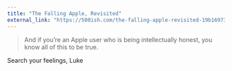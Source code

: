 ```yaml
---
title: "The Falling Apple, Revisited"
external_link: "https://500ish.com/the-falling-apple-revisited-19b1697346ad"
---
```

> And if you’re an Apple user who is being intellectually honest, you know all of this to be true.

Search your feelings, Luke
